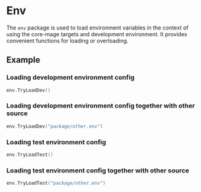 # Env
The `env` package is used to load environment variables in the context of using the core-mage targets and development environment. It provides convenient functions for loading or overloading.

## Example

### Loading development environment config

```go
env.TryLoadDev()
```

### Loading development environment config together with other source

```go
env.TryLoadDev("package/other.env")
```


### Loading test environment config

```go
env.TryLoadTest()
```

### Loading test environment config together with other source

```go
env.TryLoadTest("package/other.env")
```
